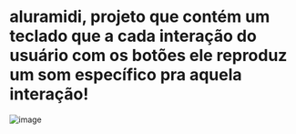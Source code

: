# aluramidi, projeto que contém um teclado que a cada interação do usuário com os botões ele reproduz um som específico pra aquela interação!

![image](https://user-images.githubusercontent.com/89767748/204573807-529abc3c-9502-4678-ba80-9bd9d755a286.png)
